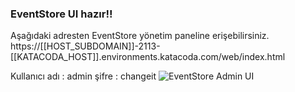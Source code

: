 ### EventStore UI hazır!!

Aşağıdaki adresten EventStore yönetim paneline erişebilirsiniz.
https://[[HOST_SUBDOMAIN]]-2113-[[KATACODA_HOST]].environments.katacoda.com/web/index.html

Kullanıcı adı : admin
şifre         : changeit
![EventStore Admin UI](https://www.katacoda.com/alperhankendi/scenarios/eventstore-workshop/assets/admin-ui.png)
